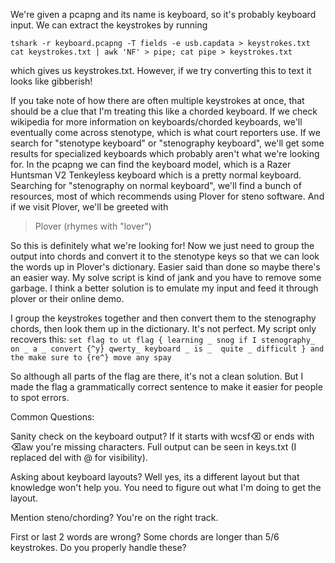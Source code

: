 We're given a pcapng and its name is keyboard, so it's probably keyboard input. We can extract the keystrokes by running

`tshark -r keyboard.pcapng -T fields -e usb.capdata > keystrokes.txt`
`cat keystrokes.txt | awk 'NF' > pipe; cat pipe > keystrokes.txt`

which gives us keystrokes.txt. However, if we try converting this to text it looks like gibberish!

If you take note of how there are often multiple keystrokes at once, that should be a clue that I'm treating this like a chorded keyboard. If we check wikipedia for more information on keyboards/chorded keyboards, we'll eventually come across stenotype, which is what court reporters use. If we search for "stenotype keyboard" or "stenography keyboard", we'll get some results for specialized keyboards which probably aren't what we're looking for. In the pcapng we can find the keyboard model, which is a Razer Huntsman V2 Tenkeyless keyboard which is a pretty normal keyboard. Searching for "stenography on normal keyboard", we'll find a bunch of resources, most of which recommends using Plover for steno software. And if we visit Plover, we'll be greeted with
> Plover (rhymes with "lover")

So this is definitely what we're looking for! Now we just need to group the output into chords and convert it to the stenotype keys so that we can look the words up in Plover's dictionary. Easier said than done so maybe there's an easier way. My solve script is kind of jank and you have to remove some garbage. I think a better solution is to emulate my input and feed it through plover or their online demo.

I group the keystrokes together and then convert them to the stenography chords, then look them up in the dictionary. It's not perfect. My script only recovers this:
`set flag to ut flag { learning _ snog if I stenography_ on _ a _ convert {^y} qwerty_ keyboard _ is _  quite _ difficult } and the make sure to {re^} move any spay`

So although all parts of the flag are there, it's not a clean solution. But I made the flag a grammatically correct sentence to make it easier for people to spot errors.

Common Questions:

Sanity check on the keyboard output? If it starts with wcsf⌫ or ends with ⌫aw you're missing characters. Full output can be seen in keys.txt (I replaced del with @ for visibility).

Asking about keyboard layouts? Well yes, its a different layout but that knowledge won't help you. You need to figure out what I'm doing to get the layout.

Mention steno/chording? You're on the right track.

First or last 2 words are wrong? Some chords are longer than 5/6 keystrokes. Do you properly handle these?

